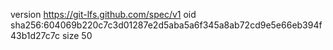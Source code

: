 version https://git-lfs.github.com/spec/v1
oid sha256:604069b220c7c3d01287e2d5aba5a6f345a8ab72cd9e5e66eb394f43b1d27c7c
size 50
